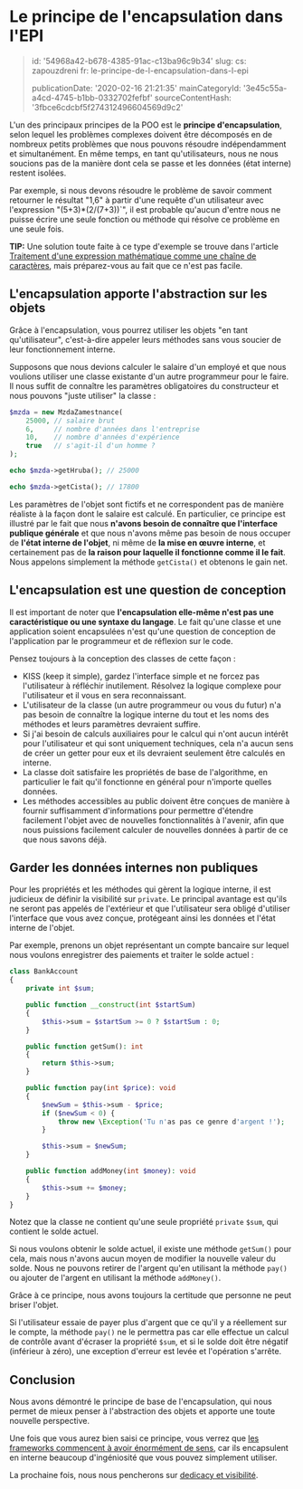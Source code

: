 Le principe de l'encapsulation dans l'EPI
=========================================

> id: '54968a42-b678-4385-91ac-c13ba96c9b34'
> slug:
> 	cs: zapouzdreni
> 	fr: le-principe-de-l-encapsulation-dans-l-epi
> 
> publicationDate: '2020-02-16 21:21:35'
> mainCategoryId: '3e45c55a-a4cd-4745-b1bb-0332702fefbf'
> sourceContentHash: '3fbce6cdcbf5f274312496604569d9c2'

L'un des principaux principes de la POO est le **principe d'encapsulation**, selon lequel les problèmes complexes doivent être décomposés en de nombreux petits problèmes que nous pouvons résoudre indépendamment et simultanément. En même temps, en tant qu'utilisateurs, nous ne nous soucions pas de la manière dont cela se passe et les données (état interne) restent isolées.

Par exemple, si nous devons résoudre le problème de savoir comment retourner le résultat "1,6" à partir d'une requête d'un utilisateur avec l'expression "(5+3)*(2/(7+3))`", il est probable qu'aucun d'entre nous ne puisse écrire une seule fonction ou méthode qui résolve ce problème en une seule fois.

**TIP:** Une solution toute faite à ce type d'exemple se trouve dans l'article <a href="/pokrocila-kalkulacka">Traitement d'une expression mathématique comme une chaîne de caractères</a>, mais préparez-vous au fait que ce n'est pas facile.

L'encapsulation apporte l'abstraction sur les objets
-----------------------------------------

Grâce à l'encapsulation, vous pourrez utiliser les objets "en tant qu'utilisateur", c'est-à-dire appeler leurs méthodes sans vous soucier de leur fonctionnement interne.

Supposons que nous devions calculer le salaire d'un employé et que nous voulions utiliser une classe existante d'un autre programmeur pour le faire. Il nous suffit de connaître les paramètres obligatoires du constructeur et nous pouvons "juste utiliser" la classe :

```php
$mzda = new MzdaZamestnance(
    25000, // salaire brut
    6,     // nombre d'années dans l'entreprise
    10,    // nombre d'années d'expérience
    true   // s'agit-il d'un homme ?
);

echo $mzda->getHruba(); // 25000

echo $mzda->getCista(); // 17800
```

Les paramètres de l'objet sont fictifs et ne correspondent pas de manière réaliste à la façon dont le salaire est calculé. En particulier, ce principe est illustré par le fait que nous **n'avons besoin de connaître que l'interface publique générale** et que nous n'avons même pas besoin de nous occuper de **l'état interne de l'objet**, ni même de **la mise en œuvre interne**, et certainement pas de **la raison pour laquelle il fonctionne comme il le fait**. Nous appelons simplement la méthode `getCista()` et obtenons le gain net.

L'encapsulation est une question de conception
----------------------------

Il est important de noter que **l'encapsulation elle-même n'est pas une caractéristique ou une syntaxe du langage**. Le fait qu'une classe et une application soient encapsulées n'est qu'une question de conception de l'application par le programmeur et de réflexion sur le code.

Pensez toujours à la conception des classes de cette façon :

- KISS (keep it simple), gardez l'interface simple et ne forcez pas l'utilisateur à réfléchir inutilement. Résolvez la logique complexe pour l'utilisateur et il vous en sera reconnaissant.
- L'utilisateur de la classe (un autre programmeur ou vous du futur) n'a pas besoin de connaître la logique interne du tout et les noms des méthodes et leurs paramètres devraient suffire.
- Si j'ai besoin de calculs auxiliaires pour le calcul qui n'ont aucun intérêt pour l'utilisateur et qui sont uniquement techniques, cela n'a aucun sens de créer un getter pour eux et ils devraient seulement être calculés en interne.
- La classe doit satisfaire les propriétés de base de l'algorithme, en particulier le fait qu'il fonctionne en général pour n'importe quelles données.
- Les méthodes accessibles au public doivent être conçues de manière à fournir suffisamment d'informations pour permettre d'étendre facilement l'objet avec de nouvelles fonctionnalités à l'avenir, afin que nous puissions facilement calculer de nouvelles données à partir de ce que nous savons déjà.

Garder les données internes non publiques
-------------------------------

Pour les propriétés et les méthodes qui gèrent la logique interne, il est judicieux de définir la visibilité sur `private`. Le principal avantage est qu'ils ne seront pas appelés de l'extérieur et que l'utilisateur sera obligé d'utiliser l'interface que vous avez conçue, protégeant ainsi les données et l'état interne de l'objet.

Par exemple, prenons un objet représentant un compte bancaire sur lequel nous voulons enregistrer des paiements et traiter le solde actuel :

```php
class BankAccount
{
    private int $sum;

    public function __construct(int $startSum)
    {
        $this->sum = $startSum >= 0 ? $startSum : 0;
    }

    public function getSum(): int
    {
        return $this->sum;
    }

    public function pay(int $price): void
    {
        $newSum = $this->sum - $price;
        if ($newSum < 0) {
            throw new \Exception('Tu n'as pas ce genre d'argent !');
        }

        $this->sum = $newSum;
    }

    public function addMoney(int $money): void
    {
        $this->sum += $money;
    }
}
```

Notez que la classe ne contient qu'une seule propriété `private` `$sum`, qui contient le solde actuel.

Si nous voulons obtenir le solde actuel, il existe une méthode `getSum()` pour cela, mais nous n'avons aucun moyen de modifier la nouvelle valeur du solde. Nous ne pouvons retirer de l'argent qu'en utilisant la méthode `pay()` ou ajouter de l'argent en utilisant la méthode `addMoney()`.

Grâce à ce principe, nous avons toujours la certitude que personne ne peut briser l'objet.

Si l'utilisateur essaie de payer plus d'argent que ce qu'il y a réellement sur le compte, la méthode `pay()` ne le permettra pas car elle effectue un calcul de contrôle avant d'écraser la propriété `$sum`, et si le solde doit être négatif (inférieur à zéro), une exception d'erreur est levée et l'opération s'arrête.

Conclusion
-----

Nous avons démontré le principe de base de l'encapsulation, qui nous permet de mieux penser à l'abstraction des objets et apporte une toute nouvelle perspective.

Une fois que vous aurez bien saisi ce principe, vous verrez que <a href="/proc-use-frameworks">les frameworks commencent à avoir énormément de sens</a>, car ils encapsulent en interne beaucoup d'ingéniosité que vous pouvez simplement utiliser.

La prochaine fois, nous nous pencherons sur <a href="/dedicacy-and-visibility">dedicacy et visibilité</a>.
